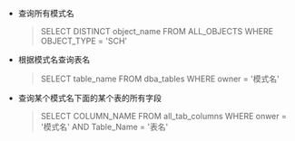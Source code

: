 * 查询所有模式名

  > SELECT DISTINCT object_name FROM ALL_OBJECTS WHERE OBJECT_TYPE = 'SCH'

* 根据模式名查询表名

  > SELECT table_name FROM dba_tables WHERE owner = '模式名'

* 查询某个模式名下面的某个表的所有字段

  > SELECT COLUMN_NAME FROM all_tab_columns WHERE onwer = '模式名' AND Table_Name = '表名'